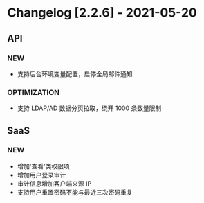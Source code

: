 <!-- generated by script, do not modify it manually -->
# Changelog [2.2.6] - 2021-05-20 

## API

### NEW

- 支持后台环境变量配置，启停全局邮件通知

### OPTIMIZATION

- 支持 LDAP/AD 数据分页拉取，绕开 1000 条数量限制

## SaaS

### NEW

- 增加&#x27;查看&#x27;类权限项
- 增加用户登录审计
- 审计信息增加客户端来源 IP
- 支持用户重置密码不能与最近三次密码重复


